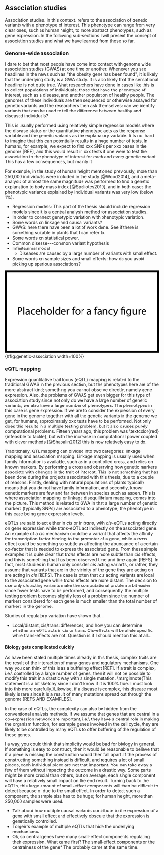 ## Association studies

Association studies, in this context, refers to the association of genetic variants with a phenotype of interest. This phenotype can range from very clear ones, such as human height, to more abstract phenotypes, such as gene expression. In the following sub-sections I will present the concept of association studies and what we have learned from those so far.

### Genome-wide association

I dare to bet that most people have come into contact with genome wide association studies (GWAS) at one time or another. Whenever you see headlines in the news such as "the obesity gene has been found", it is likely that the underlying study is a GWA study. It is also likely that the sensational headline is not quite true. What researchers have done in cases like this is to collect populations of individuals; those that have the phenotype of interest, such as a disease, and another population of healthy people. The genomes of these individuals are then sequenced or otherwise assayed for genetic variants and the researchers then ask themselves: can we identify variants that can be used to tell the difference between healthy and diseased individuals?

This is usually performed using relatively simple regression models where the disease status or the quantitative phenotype acts as the response variable and the genetic variants as the explanatory variable. It is not hard to imagine that this can potentially results in a huge number of tests. In humans, for example, we expect to find xxx SNPs per xxx bases in the genome [REF], and this would result in xxx tests if one were to test the association to the phenotype of interest for each and every genetic variant. This has a few consequences, but mainly it

For example, in the study of human height mentioned previously, more than 250,000 individuals were included in the study [@Wood2014], and a meta-analysis of almost the same magnitude was performed to find a genetic explanation to body mass index [@Speliotes2010], and in both cases the phenotypic variance explained by individual variants was very low (below 1%).

- Regression models: This part of the thesis should include regression models since it is a central analysis method for association studies.
- In order to connect genotypic variation with phenotypic variation.
- Some words on linkage and causal variants?
- GWAS: here there have been a lot of work done. See if there is something suitable in plants that I can refer to.
- Some words on statistical power.
- Common disease---common variant hypothesis
- Infinitesimal model
	- Diseases are caused by a large number of variants with small effect.
- Some words on sample sizes and small effects: how do you avoid picking up spurious associations?

![Simple schematic of the principles of association studies (GWAS, eQTL mapping) in a diploid organism.](figures/placeholder.png){#fig:genetic-association width=100%}

### eQTL mapping

Expression quantitative trait locus (eQTL) mapping is related to the traditional GWAS in the previous section, but the phenotypes here are of the more abstract kind; something you cannot observe directly, namely gene expression. Also, the problems of GWAS get even bigger for this type of association study since not only do we have a large number of genetic variants, we also have a large number of phenotypes. The phenotypes in this case is gene expression. If we are to consider the expression of every gene in the genome together with all the genetic variants in the genome we get, for humans, approximately xxx tests have to be performed. Not only does this results in a multiple testing problem, but it also causes purely computational problems. Fifteen years ago, this problem was \textcolor{red}{infeasible to tackle}, but with the increase in computational power coupled with clever methods [@Shabalin2012] this is now relatively easy to do.

Traditionally, QTL mapping can divided into two categories: linkage mapping and association mapping. Linkage mapping is usually used when family information is available, such as in a controlled cross, and relies on known markers. By performing a cross and observing how genetic markers associate with changes in the trait of interest. This is not something that has been done during the projects associated with this thesis, due to a couple of reasons. Firstly, dealing with natural populations of plants typically means that you do not have family information, and secondly, known genetic markers are few and far between in species such as aspen. This is where association mapping, or linkage disequilibrium mapping, comes into the picture. This method is related to GWA in that a large number of genetic markers (typically SNPs) are associated to a phenotype; the phenotype in this case being gene expression levels.

eQTLs are said to act either in *cis* or in *trans*, with *cis*-eQTLs acting directly on gene expression while *trans*-eQTL act indirectly on the associated gene. An example of a *cis* mechanism could be a variant that affects the affinity for transcription factor binding to the promoter of a gene, while a *trans* effect could be something so subtle as affecting the abundance of a certain co-factor that is needed to express the associated gene. From these simple examples it is quite clear that *trans* effects are more subtle than *cis* effects, and this is something that has been observed time and time again [REFS]. In fact, most studies in human only consider *cis* acting variants, or rather, they assume that variants that are in the vicinity of the gene they are acting on are acting in *cis* [REFS]. The case is often that *cis* acting variants are local to the associated gene while *trans* effects are more distant. The decision to use only *cis* acting variants make the computational problem a bit easier since fewer tests have to be performed, and consequently, the multiple testing problem becomes slightly less of a problem since the number of markers considered for each gene is much smaller than the total number of markers in the genome.

Studies of regulatory variation have shown that...

- Local/distant, cis/trans: differences, and how you can determine whether an eQTL acts in cis or trans. Cis-effects will be allele specific while trans-effects are not. Question is if I should mention this at all...

#### Biology gets complicated quickly

As have been stated multiple times already in this thesis, complex traits are the result of the interaction of many genes and regulatory mechanisms. One way you can think of this is as a buffering effect [REF]. If a trait is complex, i.e.\ controlled by a large number of genes, then it will not be possible to modify this trait in a drastic way with a single mutation. \marginnote{This statement is a bit sketchy since I don't know if it is 100\% true. I must look into this more carefully.}Likewise, if a disease is complex, this disease most likely is rare since it is a result of many mutations spread out through the genome [REFS AND EXAMPLES].

In the case of eQTLs, the complexity can also be hidden from the conventional analysis methods. If we assume that genes that are central in a co-expression network are important, i.e.\ they have a central role in making the organism function, for example genes involved in the cell cycle, they are likely to be controlled by many eQTLs to offer buffering of the regulation of these genes.

I a way, you could think that simplicity would be bad for biology in general. If something is easy to construct, then it would be reasonable to believe that if a piece is missing the construction would then fall apart. If the process of constructing something instead is difficult, and requires a lot of small pieces, each individual piece are not that important. You can take away a few of them without impacting the outcome in a drastic way. Some parts might be more crucial than others, but on average, each single component will have a relatively small impact on the end result. Turning back to the eQTLs, this large amount of small-effect components will then be difficult to detect because of due to the small effect. In order to detect such a component, the sample size has to be huge; for human height, more than 250,000 samples were used.

- Talk about how multiple causal variants contribute to the expression of a gene with small effect and effectively obscure that the expression is genetically controlled.
- Torgeir's example of multiple eQTLs that hide the underlying mechanisms.
- Ok, so central genes have many small-effect components regulating their expression. What came first? The small-effect components or the centralness of the gene? The probably came at the same time.
